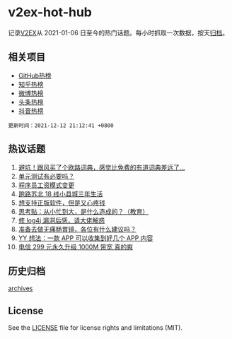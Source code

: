 # v2ex-hot-hub

 记录[V2EX](https://www.v2ex.com/)从 2021-01-06 日至今的热门话题。每小时抓取一次数据，按天[归档](archives)。
 
 ## 相关项目

- [GitHub热榜](https://github.com/lonnyzhang423/github-hot-hub)
- [知乎热榜](https://github.com/lonnyzhang423/zhihu-hot-hub)
- [微博热榜](https://github.com/lonnyzhang423/weibo-hot-hub)
- [头条热榜](https://github.com/lonnyzhang423/toutiao-hot-hub)
- [抖音热榜](https://github.com/lonnyzhang423/douyin-hot-hub)


 `更新时间：2021-12-12 21:12:41 +0800`

## 热议话题

1. [避坑！跟风买了个欧路词典，感觉比免费的有道词典差远了...](https://www.v2ex.com/t/821603)
1. [单元测试有必要吗？](https://www.v2ex.com/t/821608)
1. [程序员工资模式变更](https://www.v2ex.com/t/821610)
1. [跑路苏北 18 线小县城三年生活](https://www.v2ex.com/t/821635)
1. [想支持正版软件，但是又心疼钱](https://www.v2ex.com/t/821653)
1. [思考贴：从小忙到大，是什么造成的？（教育）](https://www.v2ex.com/t/821597)
1. [修 log4j 漏洞后感，请大佬解惑](https://www.v2ex.com/t/821572)
1. [准备去做无痛肠胃镜，各位有什么建议吗？](https://www.v2ex.com/t/821634)
1. [YY 想法：一款 APP 可以收集到好几个 APP 内容](https://www.v2ex.com/t/821632)
1. [电信 299 元永久升级 1000M 带宽 真的爽](https://www.v2ex.com/t/821649)

## 历史归档

[archives](archives)

## License

See the [LICENSE](LICENSE) file for license rights and limitations (MIT).
